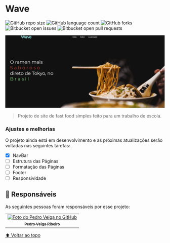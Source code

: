 # Wave

<!---Esses são exemplos. Veja https://shields.io para outras pessoas ou para personalizar este conjunto de escudos. Você pode querer incluir dependências, status do projeto e informações de licença aqui--->

![GitHub repo size](https://img.shields.io/github/repo-size/iuricode/README-template?style=for-the-badge)
![GitHub language count](https://img.shields.io/github/languages/count/iuricode/README-template?style=for-the-badge)
![GitHub forks](https://img.shields.io/github/forks/iuricode/README-template?style=for-the-badge)
![Bitbucket open issues](https://img.shields.io/bitbucket/issues/iuricode/README-template?style=for-the-badge)
![Bitbucket open pull requests](https://img.shields.io/bitbucket/pr-raw/iuricode/README-template?style=for-the-badge)

<img src="img/readme.png" alt="exemplo imagem">

> Projeto de site de fast food simples feito para um trabalho de escola.

### Ajustes e melhorias

O projeto ainda está em desenvolvimento e as próximas atualizações serão voltadas nas seguintes tarefas:

- [x] NavBar
- [ ] Estrutura das Páginas
- [ ] Formatação das Páginas
- [ ] Footer
- [ ] Responsividade

## 🤝 Responsáveis

As seguintes pessoas foram responsáveis por esse projeto:

<table>
  <tr>
    <td align="center">
      <a href="#">
        <img src="https://avatars.githubusercontent.com/u/84470240?v=4" width="100px;" alt="Foto do Pedro Veiga no GitHub"/><br>
        <sub>
          <b>Pedro Veiga Ribeiro</b>
        </sub>
      </a>
    </td>
  </tr>
</table>

[⬆ Voltar ao topo](#nome-do-projeto)<br>